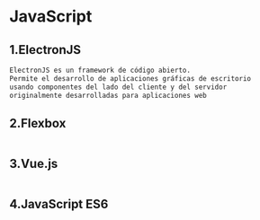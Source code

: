 # JavaScript
## 1.ElectronJS
```html
ElectronJS es un framework de código abierto.
Permite el desarrollo de aplicaciones gráficas de escritorio
usando componentes del lado del cliente y del servidor
originalmente desarrolladas para aplicaciones web
```

## 2.Flexbox
```html

```

## 3.Vue.js
```html

```
## 4.JavaScript ES6
```html

```
